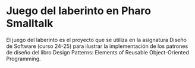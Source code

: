 # Juego del laberinto en Pharo Smalltalk
El juego del laberinto es el proyecto que se utiliza en la asignatura Diseño de Software (curso 24-25) para ilustrar la implementación de los patrones de diseño del libro Design Patterns: Elements of Reusable Object-Oriented Programming.
